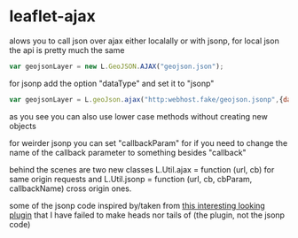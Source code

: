 leaflet-ajax
===========

alows you to call json over ajax either localally or with jsonp, for local json the api is pretty much the same

```js
var geojsonLayer = new L.GeoJSON.AJAX("geojson.json");
```
for jsonp add the option "dataType" and set it to "jsonp"
```js
var geojsonLayer = L.geoJson.ajax("http:webhost.fake/geojson.jsonp",{dataType:"jsonp"});
```
as you see you can also use lower case methods without creating new objects

for weirder jsonp you can set "callbackParam" for if you need to change the name of the callback parameter to something besides "callback"

behind the scenes are two new classes L.Util.ajax = function (url, cb) for same origin requests and L.Util.jsonp = function (url, cb, cbParam, callbackName) cross origin ones.

some of the jsonp code inspired by/taken from [this interesting looking plugin](https://github.com/stefanocudini/leaflet-search) that I have failed to make heads nor tails of (the plugin, not the jsonp code)